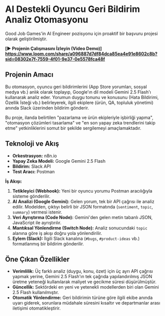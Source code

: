 # AI Destekli Oyuncu Geri Bildirim Analiz Otomasyonu
Good Job Games'in AI Engineer pozisyonu için proaktif bir başvuru projesi olarak geliştirilmiştir.

**[▶️ Projenin Çalışmasını İzleyin (Video Demo)] https://www.loom.com/share/a096887d7df84dca85ea4e91e8602c8b?sid=08302e7f-7559-4f01-9e37-0e5578fca48f**

## Projenin Amacı

Bu otomasyon, oyuncu geri bildirimlerini (App Store yorumları, sosyal medya vb.) anlık olarak toplayıp, Google'ın dil modeli Gemini 2.5 Flash'ı kullanarak analiz eder. Yorumun duygu tonunu ve konusunu (Hata Bildirimi, Özellik İsteği vb.) belirleyerek, ilgili ekiplere (ürün, QA, topluluk yönetimi) anında Slack üzerinden bildirim gönderir.

Bu proje, ilanda belirtilen "pazarlama ve ürün ekipleriyle işbirliği yapma", "otomasyon çözümleri tasarlama" ve "en son yapay zeka trendlerini takip etme" yetkinliklerini somut bir şekilde sergilemeyi amaçlamaktadır.

## Teknoloji ve Akış

- **Orkestrasyon:** n8n.io
- **Yapay Zeka Modeli:** Google Gemini 2.5 Flash
- **Bildirim:** Slack API
- **Test Aracı:** Postman

**İş Akışı:**
1.  **Tetikleyici (Webhook):** Yeni bir oyuncu yorumu Postman aracılığıyla sisteme gönderilir.
2.  **AI Analizi (Google Gemini):** Gelen yorum, tek bir API çağrısı ile analiz edilir. Modelden, çıktıyı belirli bir JSON formatında (`sentiment`, `topic`, `summary`) vermesi istenir.
3.  **Veri Ayrıştırma (Code Node):** Gemini'den gelen metin tabanlı JSON, JavaScript ile ayrıştırılır.
4.  **Mantıksal Yönlendirme (Switch Node):** Analiz sonucundaki `topic` alanına göre iş akışı doğru yola yönlendirilir.
5.  **Eylem (Slack):** İlgili Slack kanalına (`#bugs`, `#product-ideas` vb.) formatlanmış bir bildirim gönderilir.

## Öne Çıkan Özellikler

- **Verimlilik:** Üç farklı analiz (duygu, konu, özet) için üç ayrı API çağrısı yapmak yerine, Gemini 2.5 Flash'ın tek çağrıda yapılandırılmış JSON üretme yeteneği kullanılarak maliyet ve gecikme süresi düşürülmüştür.
- **Güncellik:** Sektördeki en yeni ve yetenekli modellerden biri olan Gemini 2.5 Flash kullanılmıştır.
- **Otomatik Yönlendirme:** Geri bildirimin türüne göre ilgili ekibe anında uyarı giderek, sorunlara müdahale süresini kısaltır ve departmanlar arası iletişimi otomatikleştirir.
